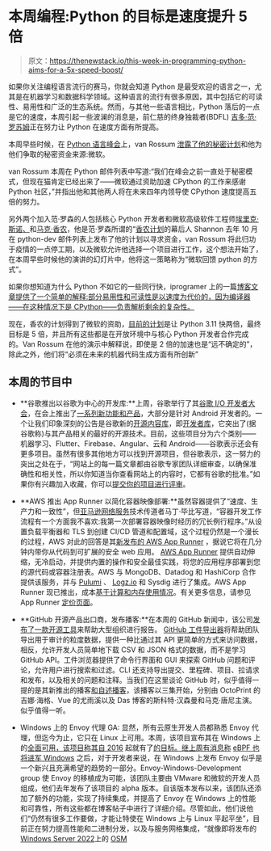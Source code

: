 # 本周编程:Python 的目标是速度提升 5 倍

> 原文：<https://thenewstack.io/this-week-in-programming-python-aims-for-a-5x-speed-boost/>

如果你关注编程语言流行的赛马，你就会知道 Python 是最受欢迎的语言之一，尤其是在机器学习和数据科学领域。这种语言的流行有很多原因，其中包括它的可读性、易用性和广泛的生态系统。然而，与其他一些语言相比，Python 落后的一点是它的速度，本周引起一些波澜的消息是，前仁慈的终身独裁者(BDFL) [吉多·范·罗苏姆](https://en.wikipedia.org/wiki/Guido_van_Rossum)正在努力让 Python 在速度方面有所提高。

本周早些时候，在 [Python 语言峰会](https://us.pycon.org/2021/summits/language/)上，van Rossum [泄露了他的秘密计划](https://mail.python.org/archives/list/python-dev@python.org/message/WVURDCWRH7F5UDLU5ZLT5P35ZO6TIBYA/)和他为他们争取的秘密资金来源:微软。

van Rossum 本周在 Python 邮件列表中写道:“我们在峰会之前一直处于秘密模式，但现在猫肯定已经出来了——微软通过资助加速 CPython 的工作来感谢 Python 社区，”并指出他和其他两人将在未来四年内领导使 CPython 速度提高五倍的努力。

另外两个加入范·罗森的人包括核心 Python 开发者和微软高级软件工程师[埃里克·斯诺、](https://www.linkedin.com/in/ericsnowcurrently/)和[马克·香农](https://www.linkedin.com/in/mark-shannon-bb459551/?originalSubdomain=uk)，他是范·罗森所谓的“[香农计划](https://github.com/markshannon/faster-cpython)的幕后人 Shannon 去年 10 月在 python-dev 邮件列表上发布了他的计划以寻求资金，van Rossum 将此归功于疫情的一点停工期，以及微软允许他选择一个项目进行工作，这个想法开始了，在本周早些时候他的演讲的幻灯片中，他将这一策略称为“微软回馈 python 的方式”。

如果你想知道为什么 Python 不如它的一些同行快，iprogramer 上的一篇[博客文章提供了一个简单的解释:部分易用性和可读性是以速度为代价的，因为编译器——在这种情况下是 CPython——负责解析剩余的复杂性。](https://www.i-programmer.info/news/216-python/14573-guido-and-microsoft-want-to-make-python-x2-faster.html)

现在，香农的计划得到了微软的资助，[目前的计划](https://twitter.com/ahultner/status/1393557689633067014)是让 Python 3.11 快两倍，最终目标是 5 倍，并且所有这些都是在开放环境中与核心 Python 开发者合作完成的。Van Rossum 在他的演示中解释说，即使是 2 倍的加速也是“远不确定的”，除此之外，他们将“必须在未来的机器代码生成方面有所创新”

## 本周的节目中

*   **谷歌推出以谷歌为中心的开发库:**上周，谷歌举行了其[谷歌 I/O 开发者大会](https://events.google.com/io/)，在会上推出了[一系列新功能和产品](https://adtmag.com/blogs/watersworks/2021/05/google-io-announcements.aspx)，大部分是针对 Android 开发者的。一个让我们印象深刻的公告是谷歌新的[开源内容库](https://developers.googleblog.com/2021/05/a-new-open-source-content-library-from-google.html)，即[开发者库](https://devlibrary.withgoogle.com/)，它突出了(据谷歌称)与其产品相关的最好的开源技术。目前，这些项目分为六个类别——机器学习、Flutter、Firebase、Angular、云和 Android——谷歌表示还会有更多项目。虽然有很多其他地方可以找到开源项目，但谷歌表示，这一努力的突出之处在于，“网站上的每一篇文章都由谷歌专家团队详细审查，以确保准确性和相关性，所以你知道当你查看网站上的内容时，它都有谷歌的批准。”如果你有兴趣加入收藏，你可以[提交你的项目进行评审](https://docs.google.com/forms/d/e/1FAIpQLScvcMrUQlp6YizvT0N18_0KLjDOz26apRpSabLKh64to4qxyA/viewform?usp=send_form)。
*   **AWS 推出 App Runner 以简化容器映像部署:**虽然容器提供了“速度、生产力和一致性”，但[亚马逊网络服务](https://aws.amazon.com/?utm_content=inline-mention)技术传道者马丁·毕比写道，“容器开发工作流程有一个方面我不喜欢:我第一次部署容器映像时经历的冗长例行程序。”从设置负载平衡器和 TLS 到创建 CI/CD 管道和配置域，这个过程仍然是一个漫长的过程，AWS 对此的回答是其[新发布的 AWS App Runner](https://aws.amazon.com/blogs/aws/app-runner-from-code-to-scalable-secure-web-apps/) ，据说它将在几分钟内带你从代码到可扩展的安全 web 应用。 [AWS App Runner](https://aws.amazon.com/apprunner) 提供自动伸缩，无冷启动，并提供内置的操作和安全最佳实践，将您的应用程序部署到您的源代码或容器注册表。AWS 与 MongoDB、Datadog 和 HashiCorp 合作提供该服务，并与 [Pulumi](https://www.pulumi.com/blog/deploy-applications-with-aws-app-runner/) 、 [Logz.io](http://logz.io/blog/aws-app-runner) 和 Sysdig 进行了集成。AWS App Runner 现已推出，成本[基于计算和内存使用情况](https://aws.amazon.com/apprunner/pricing)。有关更多信息，请参见 App Runner [定价页面](https://aws.amazon.com/apprunner/pricing)。

*   **GitHub 开源产品出口商，发布播客:**在本周的 GitHub 新闻中，该公司[发布了一款开源工具](https://github.blog/2021-05-18-github-artifact-exporter-open-source-release/)来帮助大型组织进行报告。 [GitHub 工件导出器](https://github.com/github/github-artifact-exporter)将帮助团队导出用于审计的粒度数据，提供一种比通过其 API 更简单的方式来访问数据，相反，允许开发人员简单地下载 CSV 和 JSON 格式的数据，而不是学习 GitHub API。工件浏览器提供了命令行界面和 GUI 来探索 GitHub 问题和评论，允许用户进行搜索和过滤。CLI 还支持导出提交、里程碑、项目、拉请求和发布，以及相关的问题和注释。当我们在这里谈论 GitHub 时，似乎值得一提的是其新推出的播客[和](https://github.blog/2021-05-17-introducing-readme-podcast/)[自述播客](https://github.com/readme/podcast)，该播客以三集开始，分别由 OctoPrint 的吉娜·海格、Vue 的尤雨溪以及 Das 博客的斯科特·汉森曼和马克·唐尼主演。似乎值得一听。
*   Windows 上的 Envoy 代理 GA: 显然，所有云原生开发人员都熟悉 Envoy 代理，但迄今为止，它只在 Linux 上可用。本周，该项目宣布其在 Windows 上的[全面可用，该项目称其自 2016](https://blog.envoyproxy.io/general-availability-of-envoy-on-windows-267e4544994a) 起就有了[的目标。继上周有消息称](https://github.com/envoyproxy/envoy/issues/129) [eBPF 也将进军 Windows](https://thenewstack.io/this-week-in-programming-ebpf-coming-to-a-windows-near-you/) 之后，对于开发者来说，在 Windows 上发布 Envoy 似乎是一个新兴且充满希望的趋势的一部分。Envoy-Windows-Development group 使 Envoy 的移植成为可能，该团队主要由 VMware 和微软的开发人员组成，他们去年发布了该项目的 alpha 版本。自该版本发布以来，该团队还添加了额外的功能，实现了持续集成，并提高了 Envoy 在 Windows 上的性能和可靠性，所有这些都在博客帖子中进行了详细介绍。尽管如此，他们说他们“仍然有很多工作要做，才能让特使在 Windows 上与 Linux 平起平坐”，目前正在努力提高性能和二进制分发，以及与服务网格集成，“就像即将发布的[Windows Server 2022](https://openservicemesh.io/)上的 [OSM](https://openservicemesh.io/)

<svg xmlns:xlink="http://www.w3.org/1999/xlink" viewBox="0 0 68 31" version="1.1"><title>Group</title> <desc>Created with Sketch.</desc></svg>